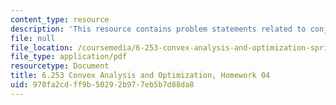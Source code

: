 ```yaml
---
content_type: resource
description: 'This resource contains problem statements related to conjugate functions. '
file: null
file_location: /coursemedia/6-253-convex-analysis-and-optimization-spring-2012/970fa2cdff9b50292b977eb5b7d88da8_MIT6_253S12_hw04.pdf
file_type: application/pdf
resourcetype: Document
title: 6.253 Convex Analysis and Optimization, Homework 04
uid: 970fa2cd-ff9b-5029-2b97-7eb5b7d88da8
---
```

